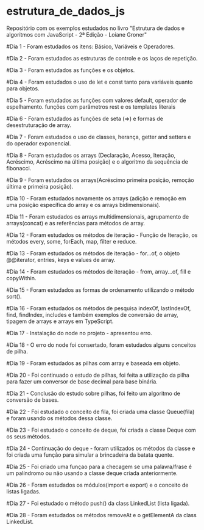 # estrutura_de_dados_js
Repositório com os exemplos estudados no livro "Estrutura de dados e algoritmos com JavaScript - 2ª Edição - Loiane Groner"

#Dia 1 - Foram estudados os itens: Básico, Variáveis e Operadores. 

#Dia 2 - Foram estudados as estruturas de controle e os laços de repetição.

#Dia 3 - Foram estudados as funções e os objetos.

#Dia 4 - Foram estudados o uso de let e const tanto para variáveis quanto para objetos.

#Dia 5 - Foram estudados as funções com valores default, operador de espelhamento. funções com parâmetros rest e os templates literais

#Dia 6 - Foram estudados as funções de seta (=>) e formas de desestruturação de array. 

#Dia 7 - Foram estudados o uso de classes, herança, getter and setters e do operador exponencial. 

#Dia 8 - Foram estudados os arrays (Declaração, Acesso, Iteração, Acréscimo, Acréscimo na última posição) e o algoritmo da sequência de fibonacci.

#Dia 9 - Foram estudados os arrays(Acréscimo primeira posição, remoção última e primeira posição).

#Dia 10 - Foram estudados novamente os arrays (adição e remoção em uma posição específica do array e os arrays bidimensionais).

#Dia 11 - Foram estudados os arrays multidimensionais, agrupamento de arrays(concat) e as referências para métodos de array. 

#Dia 12 - Foram estudados os métodos de iteração - Função de Iteração, os métodos every, some, forEach, map, filter e reduce.

#Dia 13 - Foram estudados os métodos de iteração - for...of, o objeto @@iterator, entries, keys e values de array.

#Dia 14 - Foram estudados os métodos de iteração - from, array...of, fill e copyWithin. 

#Dia 15 - Foram estudados as formas de ordenamento utilizando o método sort(). 

#Dia 16 - Foram estudados os métodos de pesquisa indexOf, lastIndexOf, find, findIndex, includes e também exemplos de conversão de array, tipagem de arrays e arrays em TypeScript.  

#Dia 17 - Instalação do node no projeto - apresentou erro. 

#Dia 18 - O erro do node foi consertado, foram estudados alguns conceitos de pilha. 

#Dia 19 - Foram estudados as pilhas com array e baseada em objeto.

#Dia 20 - Foi continuado o estudo de pilhas, foi feita a utilização da pilha para fazer um conversor de base decimal para base binária.  

#Dia 21 - Conclusão do estudo sobre pilhas, foi feito um algoritmo de conversão de bases. 

#Dia 22 - Foi estudado o conceito de fila, foi criada uma classe Queue(fila) e foram usando os métodos dessa classe. 

#Dia 23 - Foi estudado o conceito de deque, foi criada a classe Deque com os seus métodos.

#Dia 24 - Continuação do deque - foram utilizados os métodos da classe e foi criada uma função para simular a brincadeira da batata quente. 

#Dia 25 - Foi criado uma funçao para a checagem se uma palavra/frase é um palíndromo ou não usando a classe deque criada anteriormente.

#Dia 26 - Foram estudados os módulos(import e export) e o conceito de listas ligadas.

#Dia 27 - Foi estudado o método push() da class LinkedList (lista ligada).

#Dia 28 - Foram estudados os métodos removeAt e o getElementA da class LinkedList. 